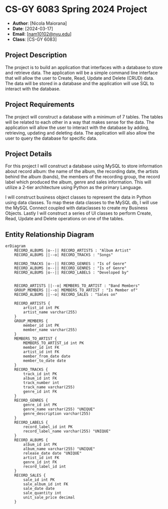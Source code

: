 # CS-GY 6083 Spring 2024 Project
* **Author**: [Nicola Maiorana]
* **Date**: [2024-03-17]
* **Email**: [nam10102@nyu.edu]
* **Class**: [CS-GY 6083]

## Project Description
The project is to build an application that interfaces with a database to store and retrieve data. The application will be a simple command line interface that will allow the user to Create, Read, Update and Delete (CRUD) data. The data will be stored in a database and the application will use SQL to interact with the database.

## Project Requirements
The project will construct a database with a minimum of 7 tables. The tables will be related to each other in a way that makes sense for the data. The application will allow the user to interact with the database by adding, retrieving, updating and deleting data. The application will also allow the user to query the database for specific data.

## Project Details
For this project I will construct a database using MySQL to store information about record album: the name of the album, the recording date, the artists behind the album (bands), the members of the recording group, the record label which produced the album, genre and sales information. This will utilize a 2-tier architecture using Python as the primary Language.

I will construct business object classes to represent the data in Python using data classes. To map these data classes to the MySQL db, I will use the MySQL Connect coupled with dataclasses to create my Business Objects. Lastly I will construct a series of UI classes to perform Create, Read, Update and Delete operations on one of the tables.

## Entity Relationship Diagram
```mermaid
erDiagram
    RECORD_ALBUMS |o--|| RECORD_ARTISTS : "Album Artist"
    RECORD_ALBUMS ||--o| RECORD_TRACKS : "Songs"

    RECORD_TRACKS |o--|| RECORD_GENRES : "Is of Genre"
    RECORD_ALBUMS |o--|| RECORD_GENRES : "Is of Genre"
    RECORD_ALBUMS |o--|| RECORD_LABELS : "Developed by"


    RECORD_ARTISTS ||--o| MEMBERS_TO_ARTIST : "Band Members"
    GROUP_MEMBERS ||--o| MEMBERS_TO_ARTIST : "Is Member of"
    RECORD_ALBUMS ||--o| RECORD_SALES : "Sales on"

    RECORD_ARTISTS {
        artist_id int PK
        artist_name varchar(255)
    }
    GROUP_MEMBERS {
        member_id int PK
        member_name varchar(255)
    }
    MEMBERS_TO_ARTIST {
        MEMBERS_TO_ARTIST_id int PK
        member_id int FK
        artist_id int FK
        member_from_date date
        member_to_date date
    }
    RECORD_TRACKS {
        track_id int PK
        album_id int FK
        track_number int
        track_name varchar(255)
        genre_id int FK
    }
    RECORD_GENRES {
        genre_id int PK
        genre_name varchar(255) "UNIQUE"
        genre_description varchar(255)
    }
    RECORD_LABELS {
        record_label_id int PK
        record_label_name varchar(255) "UNIQUE"
    }
    RECORD_ALBUMS {
        album_id int PK
        album_name varchar(255) "UNIQUE"
        release_date date "UNIQUE"
        artist_id int FK
        genre_id int FK
        record_label_id int
    }
    RECORD_SALES {
        sale_id int PK
        sale_album_id int FK
        sale_date date
        sale_quantity int
        unit_sale_price decimal
    }


    
```
